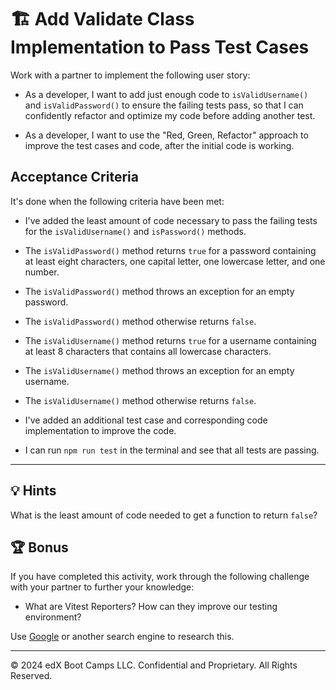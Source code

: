 # 🏗️ Add Validate Class Implementation to Pass Test Cases

Work with a partner to implement the following user story:

* As a developer, I want to add just enough code to `isValidUsername()` and `isValidPassword()` to ensure the failing tests pass, so that I can confidently refactor and optimize my code before adding another test.

* As a developer, I want to use the "Red, Green, Refactor" approach to improve the test cases and code, after the initial code is working.

## Acceptance Criteria

It's done when the following criteria have been met:

* I've added the least amount of code necessary to pass the failing tests for the `isValidUsername()` and `isPassword()` methods.

* The `isValidPassword()` method returns `true` for a password containing at least eight characters, one capital letter, one lowercase letter, and one number.

* The `isValidPassword()` method throws an exception for an empty password.

* The `isValidPassword()` method otherwise returns `false`.

* The `isValidUsername()` method returns `true` for a username containing at least 8 characters that contains all lowercase characters.

* The `isValidUsername()` method throws an exception for an empty username.

* The `isValidUsername()` method otherwise returns `false`.

* I've added an additional test case and corresponding code implementation to improve the code.

* I can run `npm run test` in the terminal and see that all tests are passing.

---

## 💡 Hints

What is the least amount of code needed to get a function to return `false`?

## 🏆 Bonus

If you have completed this activity, work through the following challenge with your partner to further your knowledge:

* What are Vitest Reporters? How can they improve our testing environment?

Use [Google](https://www.google.com) or another search engine to research this.

---
© 2024 edX Boot Camps LLC. Confidential and Proprietary. All Rights Reserved.
